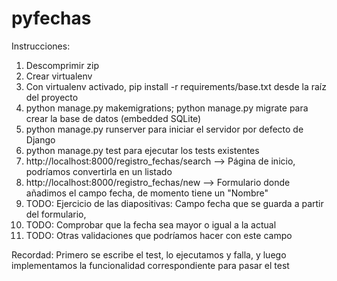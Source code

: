 # pyfechas

Instrucciones:
1. Descomprimir zip
2. Crear virtualenv
3. Con virtualenv activado, pip install -r requirements/base.txt desde la raíz del proyecto
4. python manage.py makemigrations; python manage.py migrate para crear la base de datos (embedded SQLite)
5. python manage.py runserver para iniciar el servidor por defecto de Django
6. python manage.py test para ejecutar los tests existentes
7. http://localhost:8000/registro_fechas/search --> Página de inicio, podríamos convertirla en un listado
8. http://localhost:8000/registro_fechas/new --> Formulario donde añadimos el campo fecha, de momento tiene un "Nombre"
9.  TODO: Ejercicio de las diapositivas: Campo fecha que se guarda a partir del formulario,
10. TODO: Comprobar que la fecha sea mayor o igual a la actual
11. TODO: Otras validaciones que podríamos hacer con este campo

Recordad: Primero se escribe el test, lo ejecutamos y falla, y luego implementamos la funcionalidad correspondiente para pasar el test
